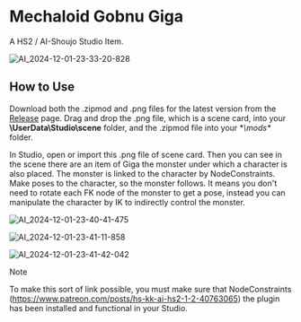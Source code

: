 # Mechaloid Gobnu Giga
A HS2 / AI-Shoujo Studio Item.

![AI_2024-12-01-23-33-20-828](https://github.com/user-attachments/assets/6b0645e8-b5f8-4214-91b2-d8e6a6af8776)

## How to Use
Download both the .zipmod and .png files for the latest version from the [Release](https://github.com/Blatke/Mechaloid-Gobnu-Giga/releases) page. Drag and drop the .png file, which is a scene card, into your **\UserData\Studio\scene** folder, and the .zipmod file into your **\mods\** folder.

In Studio, open or import this .png file of scene card. Then you can see in the scene there are an item of Giga the monster under which a character is also placed. The monster is linked to the character by NodeConstraints. Make poses to the character, so the monster follows. It means you don't need to rotate each FK node of the monster to get a pose, instead you can manipulate the character by IK to indirectly control the monster.

![AI_2024-12-01-23-40-41-475](https://github.com/user-attachments/assets/32b72049-54f9-44ad-bedb-6155eaf3ddd2)

![AI_2024-12-01-23-41-11-858](https://github.com/user-attachments/assets/46eac551-26fa-4313-9072-02531317ac44)

![AI_2024-12-01-23-41-42-042](https://github.com/user-attachments/assets/852c6849-5f9e-4b97-8904-baa78106c521)

> [!NOTE]
> To make this sort of link possible, you must make sure that NodeConstraints (https://www.patreon.com/posts/hs-kk-ai-hs2-1-2-40763065) the plugin has been installed and functional in your Studio. 
